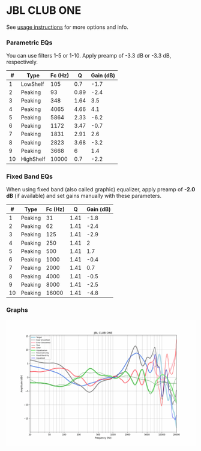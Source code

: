 # JBL CLUB ONE
See [usage instructions](https://github.com/jaakkopasanen/AutoEq#usage) for more options and info.

### Parametric EQs
You can use filters 1-5 or 1-10. Apply preamp of -3.3 dB or -3.3 dB, respectively.

|   # | Type      |   Fc (Hz) |    Q |   Gain (dB) |
|-----|-----------|-----------|------|-------------|
|   1 | LowShelf  |       105 | 0.7  |        -1.7 |
|   2 | Peaking   |        93 | 0.89 |        -2.4 |
|   3 | Peaking   |       348 | 1.64 |         3.5 |
|   4 | Peaking   |      4065 | 4.66 |         4.1 |
|   5 | Peaking   |      5864 | 2.33 |        -6.2 |
|   6 | Peaking   |      1172 | 3.47 |        -0.7 |
|   7 | Peaking   |      1831 | 2.91 |         2.6 |
|   8 | Peaking   |      2823 | 3.68 |        -3.2 |
|   9 | Peaking   |      3668 | 6    |         1.4 |
|  10 | HighShelf |     10000 | 0.7  |        -2.2 |

### Fixed Band EQs
When using fixed band (also called graphic) equalizer, apply preamp of **-2.0 dB** (if available) and set gains manually with these parameters.

|   # | Type    |   Fc (Hz) |    Q |   Gain (dB) |
|-----|---------|-----------|------|-------------|
|   1 | Peaking |        31 | 1.41 |        -1.8 |
|   2 | Peaking |        62 | 1.41 |        -2.4 |
|   3 | Peaking |       125 | 1.41 |        -2.9 |
|   4 | Peaking |       250 | 1.41 |         2   |
|   5 | Peaking |       500 | 1.41 |         1.7 |
|   6 | Peaking |      1000 | 1.41 |        -0.4 |
|   7 | Peaking |      2000 | 1.41 |         0.7 |
|   8 | Peaking |      4000 | 1.41 |        -0.5 |
|   9 | Peaking |      8000 | 1.41 |        -2.5 |
|  10 | Peaking |     16000 | 1.41 |        -4.8 |

### Graphs
![](./JBL%20CLUB%20ONE.png)
